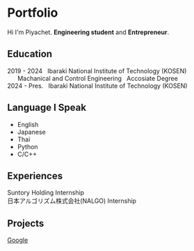 # Portfolio
Hi I'm Piyachet. **Engineering student** and **Entrepreneur**.
## Education
2019 - 2024      &nbsp;&nbsp;Ibaraki National Institute of Technology (KOSEN) <br />
&nbsp;&nbsp;&nbsp;&nbsp;&nbsp;&nbsp;Machanical and Control Engineering &nbsp;&nbsp;Accosiate Degree <br />
2024 - Pres.     &nbsp;&nbsp;Ibaraki National Institute of Technology (KOSEN)
## Language I Speak
- English
- Japanese
- Thai
- Python
- C/C++

## Experiences
Suntory Holding Internship <br />
日本アルゴリズム株式会社(NALGO) Internship 
## Projects
[Google](https://google.com)